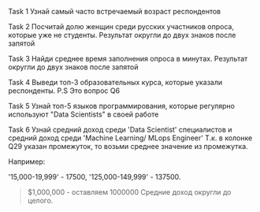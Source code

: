 Task 1
Узнай самый часто встречаемый возраст респондентов

Task 2
Посчитай долю женщин среди русских участников опроса, которые уже не студенты.
Результат округли до двух знаков после запятой

Task 3
Найди среднее время заполнения опроса в минутах.
Результат округли до двух знаков после запятой

Task 4
Выведи топ-3 образовательных курса, которые указали респонденты.
P.S Это вопрос Q6

Task 5
Узнай топ-5 языков программирования, которые регулярно используют "Data Scientists" в своей работе

Task 6
Узнай средний доход среди 'Data Scientist' специалистов и средний доход среди 'Machine Learning/ MLops Engineer'
Т.к. в колонке Q29 указан промежуток, то возьми среднее значение из промежутка.

Например:

'15,000-19,999' - 17500,
'125,000-149,999' - 137500.
> $1,000,000 - оставляем 1000000
Средние доход округли до целого.
